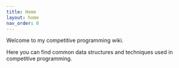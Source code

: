 ```yaml
---
title: Home
layout: home
nav_order: 0
---
```


Welcome to my competitive programming wiki.

Here you can find common data structures and techniques used in competitive
programming.
